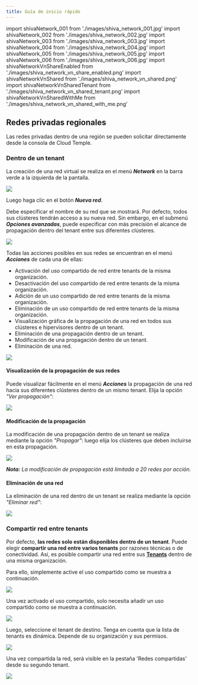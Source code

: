 ```yaml
---
title: Guía de inicio rápido
---
```

import shivaNetwork_001 from './images/shiva_network_001.jpg'
import shivaNetwork_002 from './images/shiva_network_002.jpg'
import shivaNetwork_003 from './images/shiva_network_003.jpg'
import shivaNetwork_004 from './images/shiva_network_004.jpg'
import shivaNetwork_005 from './images/shiva_network_005.jpg'
import shivaNetwork_006 from './images/shiva_network_006.jpg'
import shivaNetworkVnShareEnabled from './images/shiva_network_vn_share_enabled.png'
import shivaNetworkVnShared from './images/shiva_network_vn_shared.png'
import shivaNetworkVnSharedTenant from './images/shiva_network_vn_shared_tenant.png'
import shivaNetworkVnSharedWithMe from './images/shiva_network_vn_shared_with_me.png'

## Redes privadas regionales

Las redes privadas dentro de una región se pueden solicitar directamente desde la consola de Cloud Temple.

### Dentro de un tenant

La creación de una red virtual se realiza en el menú __*Network*__ en la barra verde a la izquierda de la pantalla.

<img src={shivaNetwork_001} />

Luego haga clic en el botón __*Nueva red*__.

Debe especificar el nombre de su red que se mostrará. Por defecto, todos sus clústeres tendrán acceso a su nueva red.
Sin embargo, en el submenú __*Opciones avanzadas*__, puede especificar con más precisión el alcance de propagación dentro del tenant entre sus diferentes clústeres.

<img src={shivaNetwork_002} />

Todas las acciones posibles en sus redes se encuentran en el menú __*Acciones*__ de cada una de ellas:

- Activación del uso compartido de red entre tenants de la misma organización.
- Desactivación del uso compartido de red entre tenants de la misma organización.
- Adición de un uso compartido de red entre tenants de la misma organización.
- Eliminación de un uso compartido de red entre tenants de la misma organización.
- Visualización gráfica de la propagación de una red en todos sus clústeres e hipervisores dentro de un tenant.
- Eliminación de una propagación dentro de un tenant.
- Modificación de una propagación dentro de un tenant.
- Eliminación de una red.

<img src={shivaNetwork_003} />

#### Visualización de la propagación de sus redes

Puede visualizar fácilmente en el menú __*Acciones*__ la propagación de una red hacia sus diferentes clústeres dentro de un mismo tenant.
Elija la opción *"Ver propagación"*:

<img src={shivaNetwork_004} />

#### Modificación de la propagación

La modificación de una propagación dentro de un tenant se realiza mediante la opción *"Propagar"*:
luego elija los clústeres que deben incluirse en esta propagación.

<img src={shivaNetwork_005} />

__*Nota:*__ *La modificación de propagación está limitada a 20 redes por acción.*

#### Eliminación de una red

La eliminación de una red dentro de un tenant se realiza mediante la opción *"Eliminar red"*:

<img src={shivaNetwork_006} />

### Compartir red entre tenants

Por defecto, __las redes solo están disponibles dentro de un tenant__. Puede elegir __compartir una red entre varios tenants__ por razones técnicas o de conectividad.
Así, es posible compartir una red entre sus __[Tenants](../../../console/iam/concepts/#tenant)__ dentro de una misma organización.

Para ello, simplemente active el uso compartido como se muestra a continuación.

<img src={shivaNetworkVnShareEnabled} />

Una vez activado el uso compartido, solo necesita añadir un uso compartido como se muestra a continuación.

<img src={shivaNetworkVnShared} />

Luego, seleccione el tenant de destino. Tenga en cuenta que la lista de tenants es dinámica.
Depende de su organización y sus permisos.

<img src={shivaNetworkVnSharedTenant} />

Una vez compartida la red, será visible en la pestaña 'Redes compartidas' desde su segundo tenant.

<img src={shivaNetworkVnSharedWithMe} />
